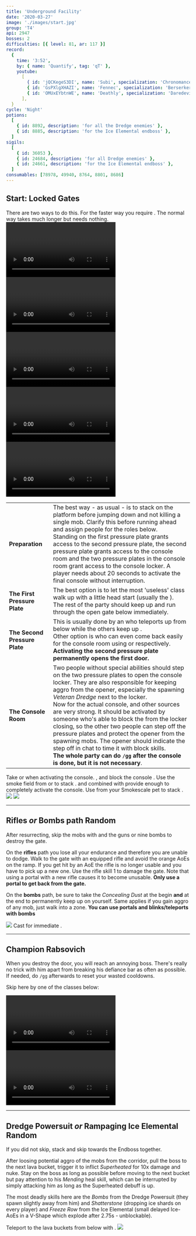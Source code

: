 ```yaml
---
title: 'Underground Facility'
date: '2020-03-27'
image: './images/start.jpg'
group: 'T4'
api: 2947
bosses: 2
difficulties: [{ level: 81, ar: 117 }]
record:
  {
    time: '3:52',
    by: { name: 'Quantify', tag: 'qT' },
    youtube:
      [
        { id: 'jQCKegeS3DI', name: 'Subi', specialization: 'Chronomancer' },
        { id: 'GsPXlgXHAZI', name: 'Fennec', specialization: 'Berserker' },
        { id: 'OMUxEYbtnWE', name: 'Deathly', specialization: 'Daredevil' },
      ],
  }
cycle: 'Night'
potions:
  [
    { id: 8892, description: 'for all the Dredge enemies' },
    { id: 8885, description: 'for the Ice Elemental endboss' },
  ]
sigils:
  [
    { id: 36053 },
    { id: 24684, description: 'for all Dredge enemies' },
    { id: 24661, description: 'for the Ice Elemental endboss' },
  ]
consumables: [78978, 49940, 8764, 8801, 8686]
---
```


## Start: Locked Gates <Item id="8892" disableText/><Item id="24684" disableText/>

<Message>
There are two ways to do this. For the faster way you require <Item id="78978"/>. The normal way takes much longer but needs nothing.
</Message>

<Divider text="Fast way"/> 

<Grid>
<GridItem sm="12">
<Tabs>
<Tab specialization="Guardian">
<Video title="Guardian skip" timestamp="37" youtube="MmJTsOhdQeo"/>
</Tab>

<Tab specialization="Guardian">
<Video title="Guardian skip 2" youtube="Nzi7wRSNY7Q"/>
</Tab>

<Tab specialization="Warrior">
<Video title="Warrior skip" timestamp="105"  youtube="REnmbN7sZFQ"/>
</Tab>

<Tab specialization="Revenant">
<Video title="Revenant skip" timestamp="144"  youtube="REnmbN7sZFQ"/>
</Tab>

<Tab specialization="Thief">
<Video title="Thief skip" timestamp="484" youtube="Alpgs_GaZV0"/>
</Tab>
</Tabs>
</GridItem>
</Grid>

<Divider text="Normal way (slower)"/>

|                               |                                                                                                                                                                                                                                                                                                                                                                                                                                                                                                                                                                                                                                                                                                                                                                                                                                                                                                                                        |
| ----------------------------- | -------------------------------------------------------------------------------------------------------------------------------------------------------------------------------------------------------------------------------------------------------------------------------------------------------------------------------------------------------------------------------------------------------------------------------------------------------------------------------------------------------------------------------------------------------------------------------------------------------------------------------------------------------------------------------------------------------------------------------------------------------------------------------------------------------------------------------------------------------------------------------------------------------------------------------------- |
| **Preparation**               | The best way - as usual - is to stack <Effect name="stealth"/> on the platform before jumping down and not killing a single mob. Clarify this before running ahead and assign people for the roles below.<br/>Standing on the first pressure plate grants access to the second pressure plate, the second pressure plate grants access to the console room and the two pressure plates in the console room grant access to the console locker. A player needs about 20 seconds to activate the final console without interruption.                                                                                                                                                                                                                                                                                                                                                                                                     |
| **The First Pressure Plate**  | The best option is to let the most 'useless' class walk up with a little head start (usually the <Specialization name="warrior"/>).<br/>The rest of the party should keep <Effect name="stealth"/> up and run through the open gate below immediately.                                                                                                                                                                                                                                                                                                                                                                                                                                                                                  |
| **The Second Pressure Plate** | This is usually done by an <Specialization name="elementalist"/> who teleports up from below while the others keep up <Effect name="stealth"/>.<br/>Other option is <Specialization name="thief"/> who can even come back easily for the console room using <Skill id="13106"/> or <Skill id="10197"/> respectively.<br/>**Activating the second pressure plate permanently opens the first door.**                                                                                                                                                                                                                                                                                                                                                                                                                                                                                               |
| **The Console Room**          | Two people without special abilities should step on the two pressure plates to open the console locker. They are also responsible for keeping aggro from the opener, especially the spawning _Veteran Dredge_ next to the locker.<br/>Now for the actual console, <Item id="8686"/> and other <Effect name="stealth"/> sources are very strong. It should be activated by someone who's able to block the <Control name="knockback"/> from the locker closing, so the other two people can step off the pressure plates and protect the opener from the spawning mobs. The opener should indicate the step off in chat to time it with block skills.<br/>**The whole party can do `/gg` after the console is done, but it is not necessary**. |

<Grid>
<GridItem sm="8">
<Tabs>
<Tab specialization="elementalist">
Take <Skill id="5536"/> or <Skill id="5641"/> when activating the console.
</Tab>

<Tab specialization="guardian">
<Skill id="30029"/>, <Skill id="9084"/> and <Skill id="9253"/> block the console <Control name="knockback"/>.
</Tab>

<Tab specialization="thief">
Use the smoke field from <Skill id="13113"/> or <Skill id="13065"/> to stack <Effect name="stealth"/>. <Skill id="13027"/> and <Skill id="13117"/> combined with <Trait id="1136"/> provide enough <Effect name="stealth"/> to completely activate the console.
</Tab>

<Tab specialization="ranger">
Use <Skill id="31568"/> from your Smokescale pet to stack <Effect name="stealth"/>.
</Tab>
</Tabs>
</GridItem>

<GridItem sm="6">
<Image src="./images/start.jpg" caption="The starting area"/>
</GridItem>
<GridItem sm="6">
<Image src="./images/console_locker.jpg" caption="The console locker"/>
</GridItem>
</Grid>

---

## Rifles _or_ Bombs path <Item id="8892" disableText/><Item id="24684" disableText/><Label>Random</Label>

<Grid>
<GridItem sm="8">
After resurrecting, skip the mobs with <Effect name="stealth"/> and the guns or nine bombs to destroy the gate.

On the **rifles** path you lose all your endurance and therefore you are unable to dodge. Walk to the gate with an equipped rifle and avoid the orange AoEs on the ramp. If you get hit by an AoE the rifle is no longer usable and you have to pick up a new one. Use the rifle skill 1 to damage the gate. Note that using a portal with a new rifle causes it to become unusable. **Only use a portal to get back from the gate.**

On the **bombs** path, be sure to take the _Concealing Dust_ at the begin **and** at the end to permanently keep <Effect name="stealth"/> up on yourself. Same applies if you gain aggro of any mob, just walk into a <Effect name="stealth"/> zone.
<Message>
**You can use portals and blinks/teleports with bombs**
</Message>
</GridItem>

<GridItem sm="4">
<Image src="./images/gun_path.jpg" caption="The gun path"/>
  
<Tabs>
<Tab specialization="thief">
Cast <Skill id="13117"/> for immediate <Effect name="stealth"/>.
</Tab>
</Tabs>
</GridItem>
</Grid>

---

## Champion Rabsovich <Item id="8892" disableText/><Item id="24684" disableText/>

When you destroy the door, you will reach an annoying boss. There's really no trick with him apart from breaking his defiance bar as often as possible. If needed, do `/gg` afterwards to reset your wasted cooldowns.

Skip here by one of the classes below:

<Tabs>
<Tab specialization="Guardian">
<Video title="Guarian skip to last boss, same for Ranger and Warrior" timestamp="103" youtube="MmJTsOhdQeo"/>
</Tab>
  
<Tab specialization="Thief">
<Video title="Thief skip to last boss" timestamp="531" youtube="Alpgs_GaZV0"/>
</Tab>  
</Tabs>


---

## Dredge Powersuit <Item id="8892" disableText/><Item id="24684" disableText/> _or_ Rampaging Ice Elemental <Item id="8885" disableText/><Item id="24661" disableText/><Label>Random</Label>

<Grid>
<GridItem sm="7">
If you did not skip, stack <Effect name="stealth"/> and skip towards the Endboss together.

After loosing potential aggro of the mobs from the corridor, pull the boss to the next lava bucket, trigger it to inflict _Superheated_ for 10x damage and nuke. Stay on the boss as long as possible before moving to the next bucket but pay attention to his _Mending_ heal skill, which can be interrupted by simply attacking him as long as the Superheated debuff is up.

The most deadly skills here are the _Bombs_ from the Dredge Powersuit (they spawn slightly away from him) and _Shatterstone_ (dropping ice shards on every player) and _Freeze Row_ from the Ice Elemental (small delayed Ice-AoEs in a V-Shape which explode after 2.75s - unblockable).
</GridItem>

<GridItem sm="5">
<Tabs>
<Tab specialization="thief">
Teleport to the lava buckets from below with <Skill id="13025"/>.
</Tab>
</Tabs>
  
<Image src="./images/ice_elemental.jpg" caption="The Rampaging Ice Elemental"/>
</GridItem>
</Grid>


